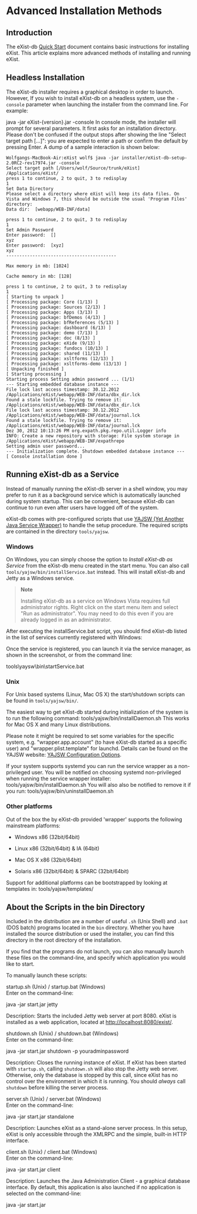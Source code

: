 # Advanced Installation Methods

## Introduction

The eXist-db [Quick Start](quickstart.md) document contains basic instructions for installing eXist. This article explains more advanced methods of installing and running eXist.

## Headless Installation

The eXist-db installer requires a graphical desktop in order to launch. However, If you wish to install eXist-db on a headless system, use the `-console` parameter when launching the installer from the command line. For example:

java -jar eXist-{version}.jar -console
In console mode, the installer will prompt for several parameters. It first asks for an installation directory. Please don't be confused if the output stops after showing the line "Select target path \[...\]": you are expected to enter a path or confirm the default by pressing Enter. A dump of a sample interaction is shown below:

    Wolfgangs-MacBook-Air:eXist wolf$ java -jar installer/eXist-db-setup-2.0RC2-rev17974.jar -console
    Select target path [/Users/wolf/Source/trunk/eXist] 
    /Applications/eXist/
    press 1 to continue, 2 to quit, 3 to redisplay
    1
    Set Data Directory
    Please select a directory where eXist will keep its data files. On Vista and Windows 7, this should be outside the usual 'Program Files' directory:
    Data dir:  [webapp/WEB-INF/data] 

    press 1 to continue, 2 to quit, 3 to redisplay
    1
    Set Admin Password
    Enter password:  [] 
    xyz
    Enter password:  [xyz] 
    xyz
    ------------------------------------------

    Max memory in mb: [1024] 

    Cache memory in mb: [128] 

    press 1 to continue, 2 to quit, 3 to redisplay
    1
    [ Starting to unpack ]
    [ Processing package: Core (1/13) ]
    [ Processing package: Sources (2/13) ]
    [ Processing package: Apps (3/13) ]
    [ Processing package: bfDemos (4/13) ]
    [ Processing package: bfReferences (5/13) ]
    [ Processing package: dashboard (6/13) ]
    [ Processing package: demo (7/13) ]
    [ Processing package: doc (8/13) ]
    [ Processing package: eXide (9/13) ]
    [ Processing package: fundocs (10/13) ]
    [ Processing package: shared (11/13) ]
    [ Processing package: xsltforms (12/13) ]
    [ Processing package: xsltforms-demo (13/13) ]
    [ Unpacking finished ]
    [ Starting processing ]
    Starting process Setting admin password ... (1/1)
    --- Starting embedded database instance ---
    File lock last access timestamp: 30.12.2012 /Applications/eXist/webapp/WEB-INF/data/dbx_dir.lck
    Found a stale lockfile. Trying to remove it:  /Applications/eXist/webapp/WEB-INF/data/dbx_dir.lck
    File lock last access timestamp: 30.12.2012 /Applications/eXist/webapp/WEB-INF/data/journal.lck
    Found a stale lockfile. Trying to remove it:  /Applications/eXist/webapp/WEB-INF/data/journal.lck
    Dez 30, 2012 10:13:26 PM org.expath.pkg.repo.util.Logger info
    INFO: Create a new repository with storage: File system storage in /Applications/eXist/webapp/WEB-INF/expathrepo
    Setting admin user password...
    --- Initialization complete. Shutdown embedded database instance ---
    [ Console installation done ]

## Running eXist-db as a Service

Instead of manually running the eXist-db server in a shell window, you may prefer to run it as a background service which is automatically launched during system startup. This can be convenient, because eXist-db can continue to run even after users have logged off of the system.

eXist-db comes with pre-configured scripts that use [YAJSW (Yet Another Java Service Wrapper)](http://yajsw.sorceforge.net/) to handle the setup procedure. The required scripts are contained in the directory `tools/yajsw`.

### Windows

On Windows, you can simply choose the option to *Install eXist-db as Service* from the eXist-db menu created in the start menu. You can also call `tools/yajsw/bin/installService.bat` instead. This will install eXist-db and Jetty as a Windows service.

> **Note**
>
> Installing eXist-db as a service on Windows Vista requires full administrator rights. Right click on the start menu item and select "Run as administrator". You may need to do this even if you are already logged in as an administrator.

After executing the installService.bat script, you should find eXist-db listed in the list of services currently registered with Windows:

Once the service is registered, you can launch it via the service manager, as shown in the screenshot, or from the command line:

tools\\yaysw\\bin\\startService.bat
### Unix

For Unix based systems (Linux, Mac OS X) the start/shutdown scripts can be found in `tools/yajsw/bin/`.

The easiest way to get eXist-db started during initialization of the system is to run the following command: tools/yajsw/bin/installDaemon.sh This works for Mac OS X and many Linux distributions.

Please note it might be required to set some variables for the specific system, e.g. "wrapper.app.account" (to have eXist-db started as a specific user) and "wrapper.plist.template" for launchd. Details can be found on the YAJSW website: [YAJSW Configuration Options](http://yajsw.sourceforge.net/YAJSW%20Configuration%20Parameters.html).

If your system supports systemd you can run the service wrapper as a non-privileged user. You will be notified on choosing systemd non-privileged when running the service wrapper installer: tools/yajsw/bin/installDaemon.sh You will also also be notified to remove it if you run: tools/yajsw/bin/uninstallDaemon.sh

### Other platforms

Out of the box the by eXist-db provided 'wrapper' supports the following mainstream platforms:

-   Windows x86 (32bit/64bit)

-   Linux x86 (32bit/64bit) & IA (64bit)

-   Mac OS X x86 (32bit/64bit)

-   Solaris x86 (32bit/64bit) & SPARC (32bit/64bit)

Support for additional platforms can be bootstrapped by looking at templates in: tools/yajsw/templates/

## About the Scripts in the bin Directory

Included in the distribution are a number of useful `.sh` (Unix Shell) and `.bat` (DOS batch) programs located in the `bin` directory. Whether you have installed the source distribution or used the installer, you can find this directory in the root directory of the installation.

If you find that the programs do not launch, you can also manually launch these files on the command-line, and specify which application you would like to start.

To manually launch these scripts:

startup.sh (Unix) / startup.bat (Windows)  
Enter on the command-line:

java -jar start.jar jetty

Description: Starts the included Jetty web server at port 8080. eXist is installed as a web application, located at <http://localhost:8080/exist/>.

shutdown.sh (Unix) / shutdown.bat (Windows)  
Enter on the command-line:

java -jar start.jar shutdown -p youradminpassword

Description: Closes the running instance of eXist. If eXist has been started with `startup.sh`, calling `shutdown.sh` will also stop the Jetty web server. Otherwise, only the database is stopped by this call, since eXist has no control over the environment in which it is running. You should *always* call `shutdown` before killing the server process.

server.sh (Unix) / server.bat (Windows)  
Enter on the command-line:

java -jar start.jar standalone

Description: Launches eXist as a stand-alone server process. In this setup, eXist is only accessible through the XMLRPC and the simple, built-in HTTP interface.

client.sh (Unix) / client.bat (Windows)  
Enter on the command-line:

java -jar start.jar client

Description: Launches the Java Administration Client - a graphical database interface. By default, this application is also launched if no application is selected on the command-line:

java -jar start.jar
